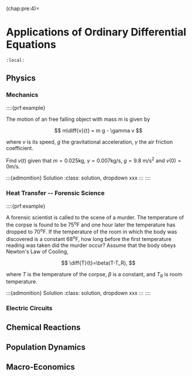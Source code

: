 (chap:pre:4)=
# Applications of Ordinary Differential Equations

```{contents}
:local:
```

## Physics

### Mechanics
::::{prf:example}

The motion of an free falling object with mass $m$ is given by

$$
    m\diff{v}{t}  = m g - \gamma v
$$

where $v$ is its speed, $g$ the gravitational acceleration, $\gamma$ the air friction coefficient.

Find $v(t)$ given that $m=0.025$kg, $\gamma=0.007$kg/s, $g=9.8$ m/s<sup>2</sup> and $v(0)=0$m/s.

:::{admonition} Solution
:class: solution, dropdown
xxx
:::
::::

### Heat Transfer -- Forensic Science
::::{prf:example}

A forensic scientist is called to the scene of a murder. The temperature of the corpse is found to be $75$<sup>o</sup>F  and one hour later the temperature has dropped to $70$<sup>o</sup>F. If the temperature of the room in which the body was discovered is a constant $68$<sup>o</sup>F, how long before the first temperature reading was taken did the murder occur? Assume that the body obeys Newton's Law of Cooling,

$$
 \diff{T}{t}=\beta(T-T_R),	
$$

where $T$ is the temperature of the corpse, $\beta$ is a constant, and $T_R$ is room temperature.

:::{admonition} Solution
:class: solution, dropdown
xxx
:::
::::
### Electric Circuits

## Chemical Reactions

## Population Dynamics

## Macro-Economics